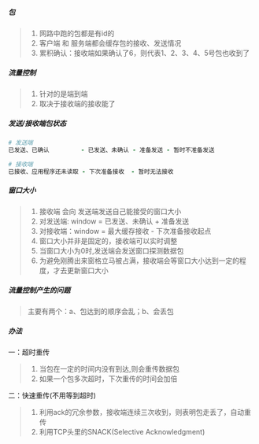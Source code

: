 ##### 包
> 1. 网路中跑的包都是有id的
> 2. 客户端 和 服务端都会缓存包的接收、发送情况
> 3. 累积确认：接收端如果确认了6，则代表1、2、3、4、5号包也收到了


##### 流量控制
> 1. 针对的是端到端
> 2. 取决于接收端的接收能了


##### 发送/接收端包状态
```ruby
# 发送端
已发送、已确认         - 已发送、未确认 - 准备发送 - 暂时不准备发送

# 接收端
已接收、应用程序还未读取 - 下次准备接收  - 暂时无法接收
```


##### 窗口大小
> 1. 接收端 会向 发送端发送自己能接受的窗口大小
> 2. 对发送端: window = 已发送、未确认 + 准备发送
> 3. 对接收端：window = 最大缓存接收 - 下次准备接收起点
> 4. 窗口大小并非是固定的，接收端可以实时调整
> 5. 当窗口大小为0时,发送端会发送窗口探测数据包
> 6. 为避免刚腾出来窗格立马被占满，接收端会等窗口大小达到一定的程度，才去更新窗口大小


##### 流量控制产生的问题
> 主要有两个：a、包达到的顺序会乱；b、会丢包


##### 办法
一：超时重传
> 1. 当包在一定的时间内没有到达,则会重传数据包
> 2. 如果一个包多次超时，下次重传的时间会加倍


二：快速重传(不用等到超时)
> 1. 利用ack的冗余参数，接收端连续三次收到，则表明包走丢了，自动重传
> 2. 利用TCP头里的SNACK(Selective Acknowledgment)



